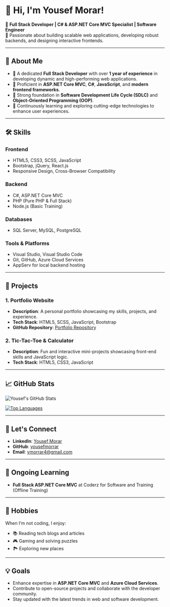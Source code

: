 # 👋 Hi, I'm Yousef Morar!  

🚀 **Full Stack Developer | C# & ASP.NET Core MVC Specialist | Software Engineer**  
🎯 Passionate about building scalable web applications, developing robust backends, and designing interactive frontends.

---

## 💼 **About Me**
- 🔹 A dedicated **Full Stack Developer** with over **1 year of experience** in developing dynamic and high-performing web applications.
- 🔹 Proficient in **ASP.NET Core MVC**, **C#**, **JavaScript**, and **modern frontend frameworks**.
- 🔹 Strong foundation in **Software Development Life Cycle (SDLC)** and **Object-Oriented Programming (OOP)**.
- 🔹 Continuously learning and exploring cutting-edge technologies to enhance user experiences.

---

## 🛠️ **Skills**
### **Frontend**
- HTML5, CSS3, SCSS, JavaScript
- Bootstrap, jQuery, React.js
- Responsive Design, Cross-Browser Compatibility

### **Backend**
- C#, ASP.NET Core MVC
- PHP (Pure PHP & Full Stack)
- Node.js (Basic Training)

### **Databases**
- SQL Server, MySQL, PostgreSQL

### **Tools & Platforms**
- Visual Studio, Visual Studio Code
- Git, GitHub, Azure Cloud Services
- AppServ for local backend hosting

---

## 🌟 **Projects**
### 1. **Portfolio Website**
- **Description**: A personal portfolio showcasing my skills, projects, and experience.
- **Tech Stack**: HTML5, SCSS, JavaScript, Bootstrap
- **GitHub Repository**: [Portfolio Repository](https://github.com/yousefmorrar/Portfolio)

### 2. **Tic-Tac-Toe & Calculator**
- **Description**: Fun and interactive mini-projects showcasing front-end skills and JavaScript logic.
- **Tech Stack**: HTML5, CSS3, JavaScript

---

## 📈 **GitHub Stats**
![Yousef's GitHub Stats](https://github-readme-stats.vercel.app/api?username=yousefmorrar&show_icons=true&theme=radical)

[![Top Languages](https://github-readme-stats.vercel.app/api/top-langs/?username=yousefmorrar&layout=compact&theme=radical)](https://github.com/anuraghazra/github-readme-stats)

---

## 🤝 **Let's Connect**
- **LinkedIn**: [Yousef Morar](https://www.linkedin.com/in/yousef-morrar/)
- **GitHub**: [yousefmorrar](https://github.com/yousefmorrar)
- **Email**: [ymorrar4@gmail.com](mailto:ymorrar4@gmail.com)

---

## 📝 **Ongoing Learning**
- **Full Stack ASP.NET Core MVC** at Coderz for Software and Training (Offline Training)

---

## 🌟 **Hobbies**
When I’m not coding, I enjoy:
- 📚 Reading tech blogs and articles
- 🎮 Gaming and solving puzzles
- 🏞️ Exploring new places

---

## 💡 **Goals**
- Enhance expertise in **ASP.NET Core MVC** and **Azure Cloud Services**.
- Contribute to open-source projects and collaborate with the developer community.
- Stay updated with the latest trends in web and software development.
